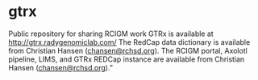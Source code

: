 # gtrx
Public repository for sharing RCIGM work
GTRx is available at http://gtrx.radygenomiclab.com/ 
The RedCap data dictionary is available from Christian Hansen (chansen@rchsd.org). 
The RCIGM portal, Axolotl pipeline, LIMS, and GTRx REDCap instance are available from Christian Hansen (chansen@rchsd.org).”
